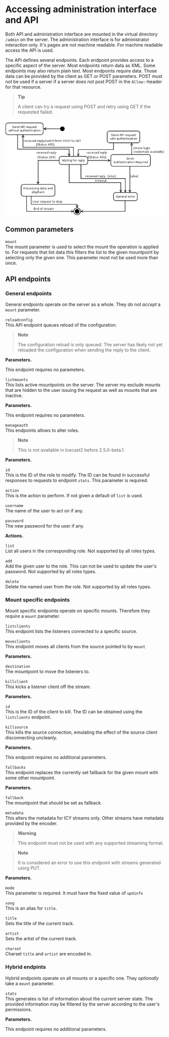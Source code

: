 Accessing administration interface and API
==========================================

Both API and administration interface are mounted in the virtual directory `/admin` on the server. The administration interface is for administrator interaction only. It's pages are not machine readable. For machine readable access the API is used.

The API defines several endpoints. Each endpoint provides access to a specific aspect of the server. Most endpoints return data as XML. Some endpoints may also return plain text. Most endpoints require data. Those data can be provided by the client as GET or POST parameters. POST must not be used if a server if a server does not post POST in the `Allow:`-header for that resource.

> **Tip**
>
> A client can try a request using POST and retry using GET if the requested failed.

![ Transaction states for API connections ]

Common parameters
-----------------

`mount`  
The mount parameter is used to select the mount the operation is applied to. For requests that list data this filters the list to the given mountpoint by selecting only the given one. This parameter most not be used more than once.

API endpoints
-------------

### General endpoints

General endpoints operate on the server as a whole. They *do not accept* a `mount` parameter.

`reloadconfig`  
This API endpoint queues reload of the configuration.

> **Note**
>
> The configuration reload is only queued. The server has likely not yet reloaded the configuration when sending the reply to the client.

**Parameters.**

This endpoint requires no parameters.

`listmounts`  
This lists active mountpoints on the server. The server my exclude mounts that are hidden to the user issuing the request as well as mounts that are inactive.

**Parameters.**

This endpoint requires no parameters.

`manageauth`  
This endpoints allows to alter roles.

> **Note**
>
> This is not available in Icecast2 before 2.5.0-beta.1.

**Parameters.**

`id`  
This is the ID of the role to modify. The ID can be found in successful responses to requests to endpoint `stats`. This parameter is required.

`action`  
This is the action to perform. If not given a default of `list` is used.

`username`  
The name of the user to act on if any.

`password`  
The new password for the user if any.

**Actions.**

`list`  
List all users in the corresponding role. Not supported by all roles types.

`add`  
Add the given user to the role. This can not be used to update the user's password. Not supported by all roles types.

`delete`  
Delete the named user from the role. Not supported by all roles types.

### Mount specific endpoints

Mount specific endpoints operate on specific mounts. Therefore they *require* a `mount` parameter.

`listclients`  
This endpoint lists the listeners connected to a specific source.

`moveclients`  
This endpoint moves all clients from the source pointed to by `mount`

**Parameters.**

`destination`  
The mountpoint to move the listeners to.

`killclient`  
This kicks a listener client off the stream.

**Parameters.**

`id`  
This is the ID of the client to kill. The ID can be obtained using the `listclients` endpoint.

`killsource`  
This kills the source connection, emulating the effect of the source client disconnecting uncleanly.

**Parameters.**

This endpoint requires no additional parameters.

`fallbacks`  
This endpoint replaces the currently set fallback for the given mount with some other mountpoint.

**Parameters.**

`fallback`  
The mountpoint that should be set as fallback.

`metadata`  
This alters the metadata for ICY streams only. Other streams have metadata provided by the encoder.

> **Warning**
>
> This endpoint must not be used with any supported streaming format.

> **Note**
>
> It is considered an error to use this endpoint with streams generated using PUT.

**Parameters.**

`mode`  
This parameter is required. It must have the fixed value of `updinfo`

`song`  
This is an alias for `title`.

`title`  
Sets the title of the current track.

`artist`  
Sets the artist of the current track.

`charset`  
Charset `title` and `artist` are encoded in.

### Hybrid endpints

Hybrid endpoints operate on all mounts or a specific one. They *optionally* take a `mount` parameter.

`stats`  
This generates is list of information about the current server state. The provided information may be filtered by the server according to the user's permissions.

**Parameters.**

This endpoint requires no additional parameters.

  [ Transaction states for API connections ]: ../../out/API.png
